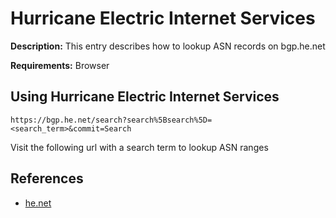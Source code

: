 # Hurricane Electric Internet Services

**Description:** This entry describes how to lookup ASN records on bgp.he.net

**Requirements:** Browser

## Using Hurricane Electric Internet Services

```
https://bgp.he.net/search?search%5Bsearch%5D=<search_term>&commit=Search
```

Visit the following url with a search term to lookup ASN ranges
  
## References
* [he.net](https://www.he.net/)

